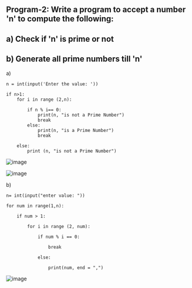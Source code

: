 ## Program-2: Write a program to accept a number 'n' to compute the following:
## a) Check if 'n' is prime or not
## b) Generate all prime numbers till 'n'

a) 
```
n = int(input('Enter the value: '))

if n>1:
    for i in range (2,n):
        
        if n % i== 0:
            print(n, "is not a Prime Number")
            break
        else:
            print(n, "is a Prime Number")
            break
        
    else:
        print (n, "is not a Prime Number")
```

![image](https://github.com/user-attachments/assets/cedbad50-57c7-443c-b453-6a56b6e0c83e)

![image](https://github.com/user-attachments/assets/ddcc6489-b790-4611-9964-d6e2bd68154a)

b) 

```
n= int(input("enter value: "))

for num in range(1,n):

    if num > 1:
    
        for i in range (2, num):
        
            if num % i == 0:
            
                break
                
            else:
            
                print(num, end = ",")

```

![image](https://github.com/user-attachments/assets/b7c9c52b-a287-44c3-8555-9dd97bf7fb56)
